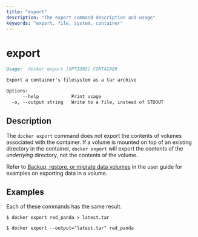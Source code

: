 ```yaml
---
title: "export"
description: "The export command description and usage"
keywords: "export, file, system, container"
---
```


# export

```markdown
Usage:  docker export [OPTIONS] CONTAINER

Export a container's filesystem as a tar archive

Options:
      --help            Print usage
  -o, --output string   Write to a file, instead of STDOUT
```

## Description

The `docker export` command does not export the contents of volumes associated
with the container. If a volume is mounted on top of an existing directory in
the container, `docker export` will export the contents of the *underlying*
directory, not the contents of the volume.

Refer to [Backup, restore, or migrate data volumes](https://docs.docker.com/storage/volumes/#backup-restore-or-migrate-data-volumes)
in the user guide for examples on exporting data in a volume.

## Examples

Each of these commands has the same result.

```console
$ docker export red_panda > latest.tar
```

```console
$ docker export --output="latest.tar" red_panda
```
